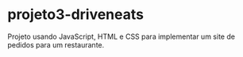 ﻿# projeto3-driveneats
 
Projeto usando JavaScript, HTML e CSS para implementar um site de pedidos para um restaurante.
